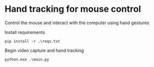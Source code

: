 # Hand tracking for mouse control
Control the mouse and interact with the computer using hand gestures 

Install requirements
```shell
pip install -r .\reqs.txt 
```

Begin video capture and hand tracking
```shell
python.exe .\main.py
```
